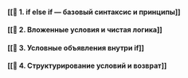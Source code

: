 
#### [[📘 1. if else if — базовый синтаксис и принципы]]
#### [[📘 2. Вложенные условия и чистая логика]]
#### [[📘 3. Условные объявления внутри if]]
#### [[📘 4. Структурирование условий и возврат]]
